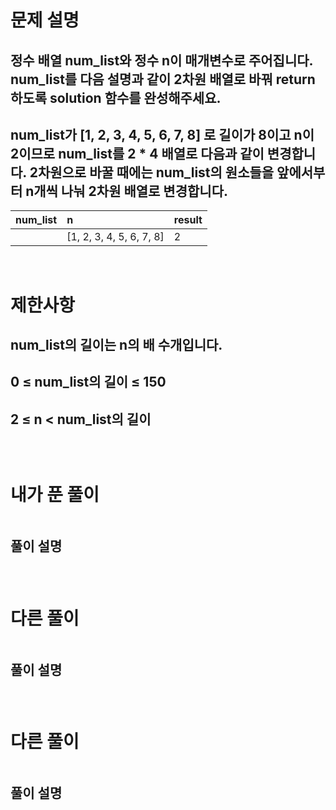 # 문제 설명
## 정수 배열 num_list와 정수 n이 매개변수로 주어집니다. num_list를 다음 설명과 같이 2차원 배열로 바꿔 return하도록 solution 함수를 완성해주세요.
## num_list가 [1, 2, 3, 4, 5, 6, 7, 8] 로 길이가 8이고 n이 2이므로 num_list를 2 * 4 배열로 다음과 같이 변경합니다. 2차원으로 바꿀 때에는 num_list의 원소들을 앞에서부터 n개씩 나눠 2차원 배열로 변경합니다.
   | num_list | n | result |
   |:---|:---|:---|
    | [1, 2, 3, 4, 5, 6, 7, 8] | 2 | [[1, 2], [3, 4], [5, 6], [7, 8]]

<br>

# 제한사항
## num_list의 길이는 n의 배 수개입니다.
## 0 ≤ num_list의 길이 ≤ 150
## 2 ≤ n < num_list의 길이
## 

<br>

# 내가 푼 풀이

```js

```
## 풀이 설명
###

<br>

# 다른 풀이

```js

```
## 풀이 설명
###

<br>

# 다른 풀이

```js

```
## 풀이 설명
###
